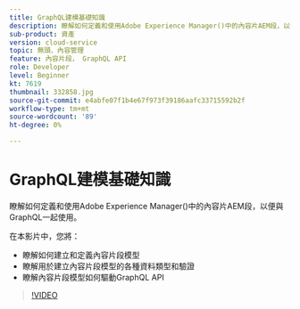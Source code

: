 ```yaml
---
title: GraphQL建模基礎知識
description: 瞭解如何定義和使用Adobe Experience Manager()中的內容片AEM段，以便與GraphQL一起使用。
sub-product: 資產
version: cloud-service
topic: 無頭、內容管理
feature: 內容片段， GraphQL API
role: Developer
level: Beginner
kt: 7619
thumbnail: 332858.jpg
source-git-commit: e4abfe07f1b4e67f973f39186aafc33715592b2f
workflow-type: tm+mt
source-wordcount: '89'
ht-degree: 0%

---
```



# GraphQL建模基礎知識

瞭解如何定義和使用Adobe Experience Manager()中的內容片AEM段，以便與GraphQL一起使用。

在本影片中，您將：

+ 瞭解如何建立和定義內容片段模型
+ 瞭解用於建立內容片段模型的各種資料類型和驗證
+ 瞭解內容片段模型如何驅動GraphQL API

>[!VIDEO](https://video.tv.adobe.com/v/332858/?quality=12&learn=on)
